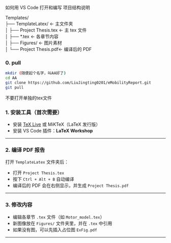 如何用 VS Code 打开和编写
项目结构说明

  Templates/  
  ├── TemplateLatex/ ← 主文件夹   
  │ ├── Project Thesis.tex ← 主 tex 文件  
  │ ├── *.tex ← 各章节内容  
  │ ├── Figures/ ← 图片素材  
  │ └── Project Thesis.pdf← 编译后的 PDF  

  
### 0. pull
```bash
mkdir (随便起个名字，叫AA好了)
cd AA
git clone https://github.com/LiuJingting0201/eMobilityReport.git
git pull
```
不要打开单独的tex文件

  
### 1. 安装工具（首次需要）

- 安装 [TeX Live](https://www.tug.org/texlive/) 或 MiKTeX（LaTeX 发行版）
- 安装 VS Code 插件：**LaTeX Workshop**

---

### 2. 编译 PDF 报告

打开 `TemplateLatex` 文件夹后：

- 打开 `Project Thesis.tex`
- 按下 `Ctrl + Alt + B` 自动编译
- 编译后的 PDF 会在右侧显示，并生成 `Project Thesis.pdf`

---

### 3. 修改内容

- 编辑各章节 `.tex` 文件（如 `Motor_model.tex`）
- 新图像放在 `Figures/` 文件夹里，并在 `.tex` 中引用
- 如果没有图，可以先插入占位图 `ExFig.pdf`

---


